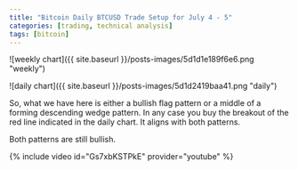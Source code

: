 ```yaml
---
title: "Bitcoin Daily BTCUSD Trade Setup for July 4 - 5"
categories: [trading, technical analysis]
tags: [bitcoin]
---
```


![weekly chart]({{ site.baseurl }}/posts-images/5d1d1e189f6e6.png "weekly")

![daily chart]({{ site.baseurl }}/posts-images/5d1d2419baa41.png "daily")

So, what we have here is either a bullish flag pattern or a middle of a forming descending wedge pattern. 
In any case you buy the breakout of the red line indicated in the daily chart. It aligns with both patterns.

Both patterns are still bullish.

{% include video id="Gs7xbKSTPkE" provider="youtube" %}
